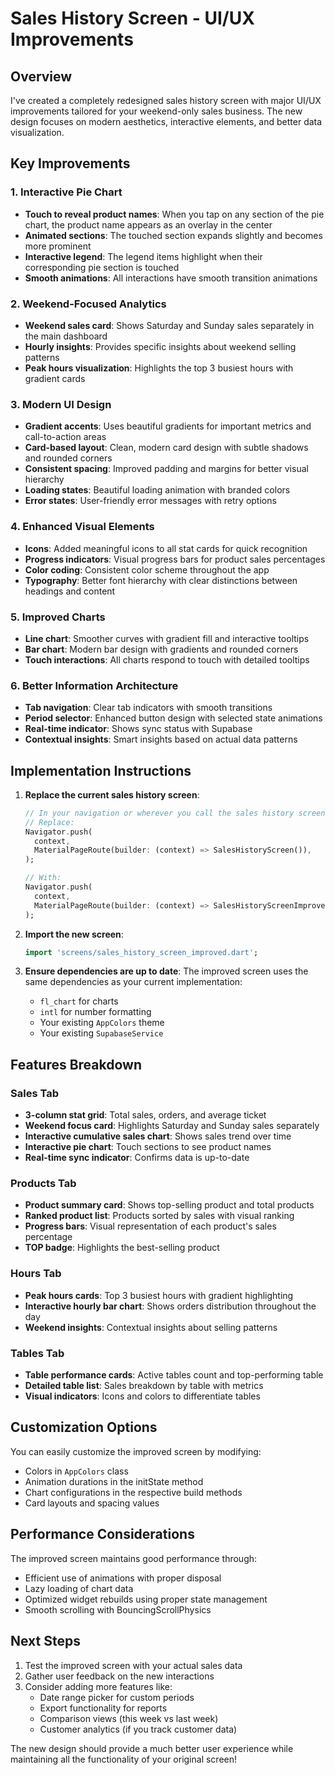 # Sales History Screen - UI/UX Improvements

## Overview
I've created a completely redesigned sales history screen with major UI/UX improvements tailored for your weekend-only sales business. The new design focuses on modern aesthetics, interactive elements, and better data visualization.

## Key Improvements

### 1. **Interactive Pie Chart**
- **Touch to reveal product names**: When you tap on any section of the pie chart, the product name appears as an overlay in the center
- **Animated sections**: The touched section expands slightly and becomes more prominent
- **Interactive legend**: The legend items highlight when their corresponding pie section is touched
- **Smooth animations**: All interactions have smooth transition animations

### 2. **Weekend-Focused Analytics**
- **Weekend sales card**: Shows Saturday and Sunday sales separately in the main dashboard
- **Hourly insights**: Provides specific insights about weekend selling patterns
- **Peak hours visualization**: Highlights the top 3 busiest hours with gradient cards

### 3. **Modern UI Design**
- **Gradient accents**: Uses beautiful gradients for important metrics and call-to-action areas
- **Card-based layout**: Clean, modern card design with subtle shadows and rounded corners
- **Consistent spacing**: Improved padding and margins for better visual hierarchy
- **Loading states**: Beautiful loading animation with branded colors
- **Error states**: User-friendly error messages with retry options

### 4. **Enhanced Visual Elements**
- **Icons**: Added meaningful icons to all stat cards for quick recognition
- **Progress indicators**: Visual progress bars for product sales percentages
- **Color coding**: Consistent color scheme throughout the app
- **Typography**: Better font hierarchy with clear distinctions between headings and content

### 5. **Improved Charts**
- **Line chart**: Smoother curves with gradient fill and interactive tooltips
- **Bar chart**: Modern bar design with gradients and rounded corners
- **Touch interactions**: All charts respond to touch with detailed tooltips

### 6. **Better Information Architecture**
- **Tab navigation**: Clear tab indicators with smooth transitions
- **Period selector**: Enhanced button design with selected state animations
- **Real-time indicator**: Shows sync status with Supabase
- **Contextual insights**: Smart insights based on actual data patterns

## Implementation Instructions

1. **Replace the current sales history screen**:
   ```dart
   // In your navigation or wherever you call the sales history screen
   // Replace:
   Navigator.push(
     context,
     MaterialPageRoute(builder: (context) => SalesHistoryScreen()),
   );
   
   // With:
   Navigator.push(
     context,
     MaterialPageRoute(builder: (context) => SalesHistoryScreenImproved()),
   );
   ```

2. **Import the new screen**:
   ```dart
   import 'screens/sales_history_screen_improved.dart';
   ```

3. **Ensure dependencies are up to date**:
   The improved screen uses the same dependencies as your current implementation:
   - `fl_chart` for charts
   - `intl` for number formatting
   - Your existing `AppColors` theme
   - Your existing `SupabaseService`

## Features Breakdown

### Sales Tab
- **3-column stat grid**: Total sales, orders, and average ticket
- **Weekend focus card**: Highlights Saturday and Sunday sales separately
- **Interactive cumulative sales chart**: Shows sales trend over time
- **Interactive pie chart**: Touch sections to see product names
- **Real-time sync indicator**: Confirms data is up-to-date

### Products Tab
- **Product summary card**: Shows top-selling product and total products
- **Ranked product list**: Products sorted by sales with visual ranking
- **Progress bars**: Visual representation of each product's sales percentage
- **TOP badge**: Highlights the best-selling product

### Hours Tab
- **Peak hours cards**: Top 3 busiest hours with gradient highlighting
- **Interactive hourly bar chart**: Shows orders distribution throughout the day
- **Weekend insights**: Contextual insights about selling patterns

### Tables Tab
- **Table performance cards**: Active tables count and top-performing table
- **Detailed table list**: Sales breakdown by table with metrics
- **Visual indicators**: Icons and colors to differentiate tables

## Customization Options

You can easily customize the improved screen by modifying:
- Colors in `AppColors` class
- Animation durations in the initState method
- Chart configurations in the respective build methods
- Card layouts and spacing values

## Performance Considerations

The improved screen maintains good performance through:
- Efficient use of animations with proper disposal
- Lazy loading of chart data
- Optimized widget rebuilds using proper state management
- Smooth scrolling with BouncingScrollPhysics

## Next Steps

1. Test the improved screen with your actual sales data
2. Gather user feedback on the new interactions
3. Consider adding more features like:
   - Date range picker for custom periods
   - Export functionality for reports
   - Comparison views (this week vs last week)
   - Customer analytics (if you track customer data)

The new design should provide a much better user experience while maintaining all the functionality of your original screen!